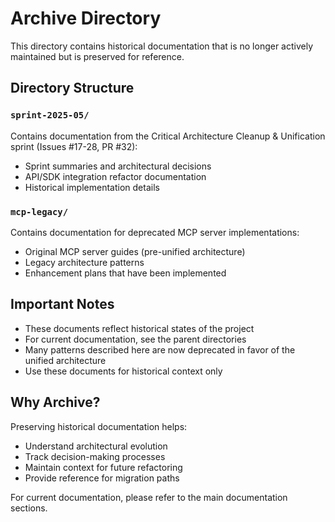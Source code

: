 # Archive Directory

This directory contains historical documentation that is no longer actively maintained but is preserved for reference.

## Directory Structure

### `sprint-2025-05/`

Contains documentation from the Critical Architecture Cleanup & Unification sprint (Issues #17-28, PR #32):

- Sprint summaries and architectural decisions
- API/SDK integration refactor documentation
- Historical implementation details

### `mcp-legacy/`

Contains documentation for deprecated MCP server implementations:

- Original MCP server guides (pre-unified architecture)
- Legacy architecture patterns
- Enhancement plans that have been implemented

## Important Notes

- These documents reflect historical states of the project
- For current documentation, see the parent directories
- Many patterns described here are now deprecated in favor of the unified architecture
- Use these documents for historical context only

## Why Archive?

Preserving historical documentation helps:

- Understand architectural evolution
- Track decision-making processes
- Maintain context for future refactoring
- Provide reference for migration paths

For current documentation, please refer to the main documentation sections.
